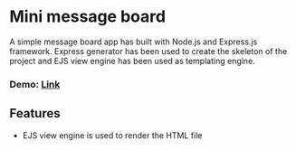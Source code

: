 # **Mini message board**

A simple message board app has built with Node.js and Express.js framework. Express generator has been used to create the skeleton of the project and EJS view engine has been used as templating engine.

### Demo: [Link]()

## Features

-   EJS view engine is used to render the HTML file
